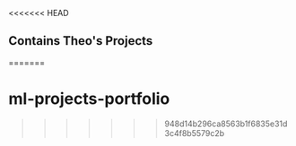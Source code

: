 <<<<<<< HEAD
## Contains Theo's Projects
=======
# ml-projects-portfolio
>>>>>>> 948d14b296ca8563b1f6835e31d3c4f8b5579c2b
